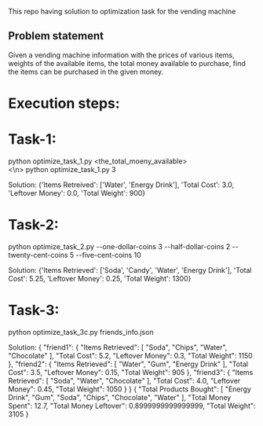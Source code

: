 This repo having solution to optimization task for the vending machine

## Problem statement

Given a vending machine information with the prices of various items, weights of the available items, the total money available to purchase, find the items can be purchased in the given money.

# Execution steps:

# Task-1:
python optimize_task_1.py <the_total_moeny_available>
<br><\n>
python optimize_task_1.py 3

Solution:
{'Items Retreived': ['Water', 'Energy Drink'], 'Total Cost': 3.0, 'Leftover Money': 0.0, 'Total Weight': 900}

# Task-2:
python optimize_task_2.py --one-dollar-coins 3 --half-dollar-coins 2 --twenty-cent-coins 5 --five-cent-coins 10

Solution:
{'Items Retrieved': ['Soda', 'Candy', 'Water', 'Energy Drink'], 'Total Cost': 5.25, 'Leftover Money': 0.25, 'Total Weight': 1300}

# Task-3:
python optimize_task_3c.py friends_info.json

Solution:
{
    "friend1": {
        "Items Retrieved": [
            "Soda",
            "Chips",
            "Water",
            "Chocolate"
        ],
        "Total Cost": 5.2,
        "Leftover Money": 0.3,
        "Total Weight": 1150
    },
    "friend2": {
        "Items Retrieved": [
            "Water",
            "Gum",
            "Energy Drink"
        ],
        "Total Cost": 3.5,
        "Leftover Money": 0.15,
        "Total Weight": 905
    },
    "friend3": {
        "Items Retrieved": [
            "Soda",
            "Water",
            "Chocolate"
        ],
        "Total Cost": 4.0,
        "Leftover Money": 0.45,
        "Total Weight": 1050
    }
}
{
    "Total Products Bought": [
        "Energy Drink",
        "Gum",
        "Soda",
        "Chips",
        "Chocolate",
        "Water"
    ],
    "Total Money Spent": 12.7,
    "Total Money Leftover": 0.8999999999999999,
    "Total Weight": 3105
}
